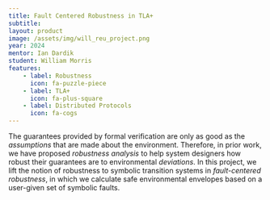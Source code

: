 ```yaml
---
title: Fault Centered Robustness in TLA+
subtitle: 
layout: product
image: /assets/img/will_reu_project.png
year: 2024
mentor: Ian Dardik
student: William Morris
features:
    - label: Robustness
      icon: fa-puzzle-piece
    - label: TLA+
      icon: fa-plus-square
    - label: Distributed Protocols
      icon: fa-cogs
---
```


The guarantees provided by formal verification are only as good as the _assumptions_ that are made about the environment.
Therefore, in prior work, we have proposed _robustness analysis_ to help system designers how robust their guarantees are to environmental _deviations_.
In this project, we lift the notion of robustness to symbolic transition systems in _fault-centered robustness_, in which we calculate safe environmental envelopes based on a user-given set of symbolic faults.

